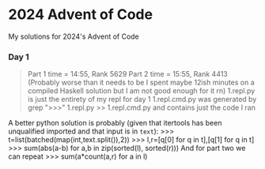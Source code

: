 # 2024 Advent of Code
My solutions for 2024's Advent of Code

### Day 1
> Part 1 time = 14:55, Rank 5629
> Part 2 time = 15:55, Rank 4413
>(Probably worse than it needs to be I spent maybe 12ish minutes on a compiled Haskell solution but I am not good enough for it rn)
1.repl.py is just the entirety of my repl for day 1
1.repl.cmd.py was generated by grep ">>>" 1.repl.py >> 1.repl.cmd.py and contains just the code I ran

A better python solution is probably (given that itertools has been unqualified imported and that input is in `text`):
\>\>\> t=list(batched(map(int,text.split()),2))
\>\>\> l,r=[q[0] for q in t],[q[1] for q in t]
\>\>\> sum(abs(a-b) for a,b in zip(sorted(l), sorted(r)))
And for part two we can repeat
\>\>\> sum(a*count(a,r) for a in l)
